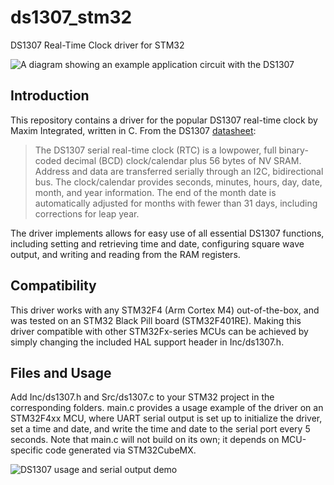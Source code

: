 # ds1307_stm32
DS1307 Real-Time Clock driver for STM32

![A diagram showing an example application circuit with the DS1307](https://github.com/jx-zheng/ds1307_stm32/assets/43159579/e8699f93-a013-422d-a9e5-86b10e564188)

## Introduction

This repository contains a driver for the popular DS1307 real-time clock by Maxim Integrated, written in C. From the DS1307 [datasheet](https://www.analog.com/media/en/technical-documentation/data-sheets/DS1307.pdf):

> The DS1307 serial real-time clock (RTC) is a lowpower, full binary-coded decimal (BCD) clock/calendar plus 56 bytes of NV SRAM. Address and data are transferred serially through an I2C, bidirectional bus.
The clock/calendar provides seconds, minutes, hours, day, date, month, and year information. The end of the month date is automatically adjusted for months with fewer than 31 days, including corrections for leap year. 

The driver implements allows for easy use of all essential DS1307 functions, including setting and retrieving time and date, configuring square wave output, and writing and reading from the RAM registers.

## Compatibility

This driver works with any STM32F4 (Arm Cortex M4) out-of-the-box, and was tested on an STM32 Black Pill board (STM32F401RE). Making this driver compatible with other STM32Fx-series MCUs can be achieved by simply changing the included HAL support header in Inc/ds1307.h.

## Files and Usage

Add Inc/ds1307.h and Src/ds1307.c to your STM32 project in the corresponding folders. main.c provides a usage example of the driver on an STM32F4xx MCU,
where UART serial output is set up to initialize the driver, set a time and date, and write the time and date to the serial port every 5 seconds. Note that main.c will not build on its own; it depends on MCU-specific code generated via STM32CubeMX.

![DS1307 usage and serial output demo](https://github.com/jx-zheng/ds1307_stm32/assets/43159579/6e5a584e-f65f-49d1-b551-98f1e83c5f71)


